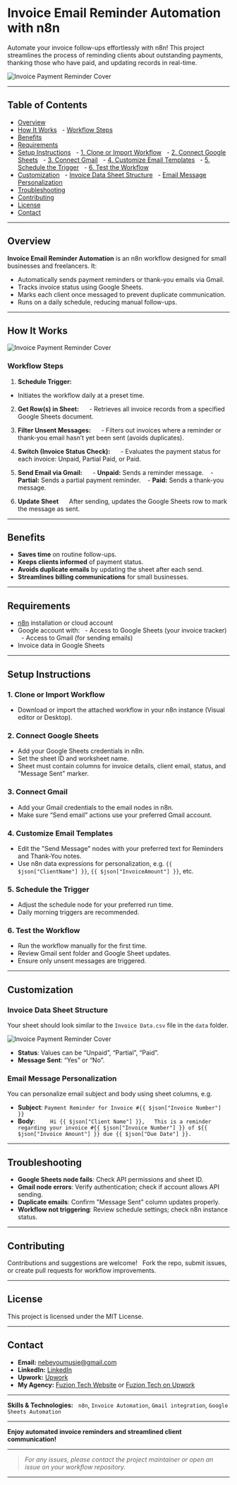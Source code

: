 # Invoice Email Reminder Automation with n8n


Automate your invoice follow-ups effortlessly with n8n! This project streamlines the process of reminding clients about outstanding payments, thanking those who have paid, and updating records in real-time.

![Invoice Payment Reminder Cover](./images/Invoice%20Payment%20Reminder%20Cover.png)


***


## Table of Contents


- [Overview](#overview)
- [How It Works](#how-it-works)
  - [Workflow Steps](#workflow-steps)
- [Benefits](#benefits)
- [Requirements](#requirements)
- [Setup Instructions](#setup-instructions)
  - [1. Clone or Import Workflow](#1-clone-or-import-workflow)
  - [2. Connect Google Sheets](#2-connect-google-sheets)
  - [3. Connect Gmail](#3-connect-gmail)
  - [4. Customize Email Templates](#4-customize-email-templates)
  - [5. Schedule the Trigger](#5-schedule-the-trigger)
  - [6. Test the Workflow](#6-test-the-workflow)
- [Customization](#customization)
  - [Invoice Data Sheet Structure](#invoice-data-sheet-structure)
  - [Email Message Personalization](#email-message-personalization)
- [Troubleshooting](#troubleshooting)
- [Contributing](#contributing)
- [License](#license)
- [Contact](#contact)


***


## Overview


**Invoice Email Reminder Automation** is an n8n workflow designed for small businesses and freelancers. It:


- Automatically sends payment reminders or thank-you emails via Gmail.
- Tracks invoice status using Google Sheets.
- Marks each client once messaged to prevent duplicate communication.
- Runs on a daily schedule, reducing manual follow-ups.


***


## How It Works

![Invoice Payment Reminder Cover](./images/Invoice%20Payment%20Reminder.png)

### Workflow Steps


1. **Schedule Trigger:**
- Initiates the workflow daily at a preset time.


2. **Get Row(s) in Sheet:**  
   - Retrieves all invoice records from a specified Google Sheets document.


3. **Filter Unsent Messages:**  
   - Filters out invoices where a reminder or thank-you email hasn’t yet been sent (avoids duplicates).


4. **Switch (Invoice Status Check):**  
   - Evaluates the payment status for each invoice: Unpaid, Partial Paid, or Paid.


5. **Send Email via Gmail:**  
   - **Unpaid:** Sends a reminder message.
   - **Partial:** Sends a partial payment reminder.
   - **Paid:** Sends a thank-you message.


6. **Update Sheet**  
   After sending, updates the Google Sheets row to mark the message as sent.


***


## Benefits


- **Saves time** on routine follow-ups.
- **Keeps clients informed** of payment status.
- **Avoids duplicate emails** by updating the sheet after each send.
- **Streamlines billing communications** for small businesses.


***


## Requirements


- [n8n](https://n8n.io/) installation or cloud account
- Google account with:
  - Access to Google Sheets (your invoice tracker)
  - Access to Gmail (for sending emails)
- Invoice data in Google Sheets


***


## Setup Instructions


### 1. Clone or Import Workflow


- Download or import the attached workflow in your n8n instance (Visual editor or Desktop).


### 2. Connect Google Sheets


- Add your Google Sheets credentials in n8n.
- Set the sheet ID and worksheet name.
- Sheet must contain columns for invoice details, client email, status, and "Message Sent" marker.


### 3. Connect Gmail


- Add your Gmail credentials to the email nodes in n8n.
- Make sure “Send email” actions use your preferred Gmail account.


### 4. Customize Email Templates


- Edit the "Send Message" nodes with your preferred text for Reminders and Thank-You notes.
- Use n8n data expressions for personalization, e.g. `{{ $json["ClientName"] }}`, `{{ $json["InvoiceAmount"] }}`, etc.


### 5. Schedule the Trigger


- Adjust the schedule node for your preferred run time.
- Daily morning triggers are recommended.


### 6. Test the Workflow


- Run the workflow manually for the first time.
- Review Gmail sent folder and Google Sheet updates.
- Ensure only unsent messages are triggered.


***


## Customization


### Invoice Data Sheet Structure


Your sheet should look similar to the `Invoice Data.csv` file in the `data` folder.

![Invoice Payment Reminder Cover](./images/Invoice%20Spreadsheet.png)


- **Status**: Values can be “Unpaid”, “Partial”, “Paid”.
- **Message Sent**: “Yes” or “No”.


### Email Message Personalization


You can personalize email subject and body using sheet columns, e.g.


- **Subject**: `Payment Reminder for Invoice #{{ $json["Invoice Number"] }}`
- **Body**:  
  ```
  Hi {{ $json["Client Name"] }},
  This is a reminder regarding your invoice #{{ $json["Invoice Number"] }} of ${{ $json["Invoice Amount"] }} due {{ $json["Due Date"] }}.
  ```
***


## Troubleshooting


- **Google Sheets node fails**: Check API permissions and sheet ID.
- **Gmail node errors**: Verify authentication; check if account allows API sending.
- **Duplicate emails**: Confirm "Message Sent" column updates properly.
- **Workflow not triggering**: Review schedule settings; check n8n instance status.


***


## Contributing


Contributions and suggestions are welcome!  
Fork the repo, submit issues, or create pull requests for workflow improvements.


***


## License


This project is licensed under the MIT License.


***


## Contact

- **Email:** nebeyoumusie@gmail.com
- **LinkedIn:** [LinkedIn](https://www.linkedin.com/in/nebeyou-musie)  
- **Upwork:** [Upwork](https://www.upwork.com/freelancers/~017ff01729e3cd26e0?mp_source=share)  
- **My Agency:** [Fuzion Tech Website](https://fuzion-tech.com/) or [Fuzion Tech on Upwork](https://www.upwork.com/agencies/1948388369189366041/)


***


**Skills & Technologies:**  
`n8n`, `Invoice Automation`, `Gmail integration`, `Google Sheets Automation`


***


**Enjoy automated invoice reminders and streamlined client communication!**


***


> _For any issues, please contact the project maintainer or open an issue on your workflow repository._


***
